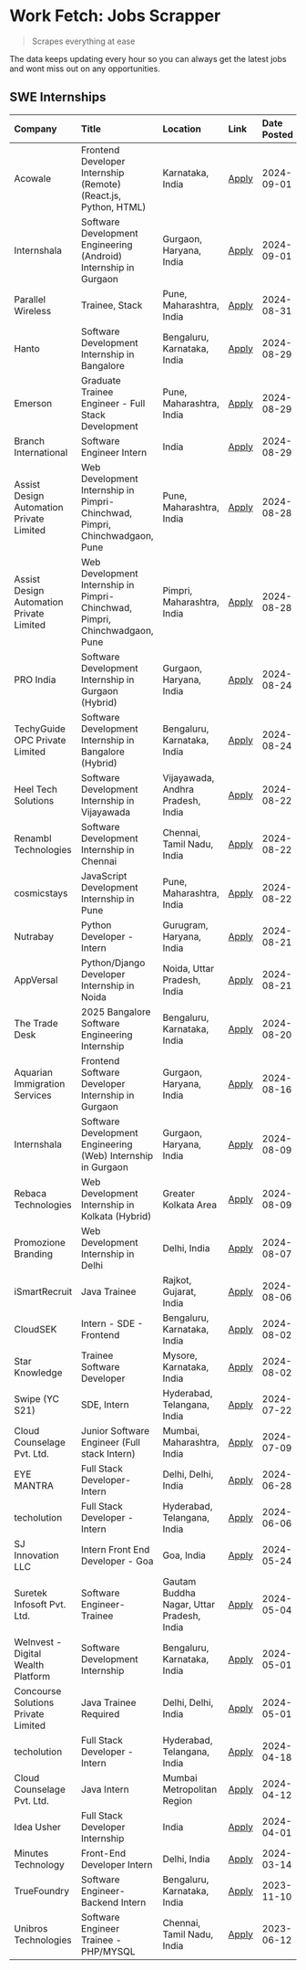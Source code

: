 # Work Fetch: Jobs Scrapper
> Scrapes everything at ease

The data keeps updating every hour so you can always get the latest jobs and wont miss out on any opportunities.

## SWE Internships
<!--START_SECTION:workfetch-->
| Company                                  | Title                                                                       | Location                                  | Link                                                                                                                                                                                                                                                                                                                     | Date Posted   |
|:-----------------------------------------|:----------------------------------------------------------------------------|:------------------------------------------|:-------------------------------------------------------------------------------------------------------------------------------------------------------------------------------------------------------------------------------------------------------------------------------------------------------------------------|:--------------|
| Acowale                                  | Frontend Developer Internship (Remote) (React.js, Python, HTML)             | Karnataka, India                          | [Apply](https://in.linkedin.com/jobs/view/frontend-developer-internship-remote-react-js-python-html-at-acowale-4014663920?position=4&pageNum=0&refId=%2FSicXWQcsTFMUiXf1MZaJQ%3D%3D&trackingId=bT75UMjnKIO%2Fe0DSqh6p%2Bg%3D%3D&trk=public_jobs_jserp-result_search-card)                                                | 2024-09-01    |
| Internshala                              | Software Development Engineering (Android) Internship in Gurgaon            | Gurgaon, Haryana, India                   | [Apply](https://in.linkedin.com/jobs/view/software-development-engineering-android-internship-in-gurgaon-at-internshala-4015471580?position=9&pageNum=0&refId=%2FSicXWQcsTFMUiXf1MZaJQ%3D%3D&trackingId=RZQFtkgYU%2BojG%2FpTvtcO7A%3D%3D&trk=public_jobs_jserp-result_search-card)                                       | 2024-09-01    |
| Parallel Wireless                        | Trainee, Stack                                                              | Pune, Maharashtra, India                  | [Apply](https://in.linkedin.com/jobs/view/trainee-stack-at-parallel-wireless-3905689841?position=49&pageNum=0&refId=%2FSicXWQcsTFMUiXf1MZaJQ%3D%3D&trackingId=j%2F11z8VR7%2BXYb4zmmGAysg%3D%3D&trk=public_jobs_jserp-result_search-card)                                                                                 | 2024-08-31    |
| Hanto                                    | Software Development Internship in Bangalore                                | Bengaluru, Karnataka, India               | [Apply](https://in.linkedin.com/jobs/view/software-development-internship-in-bangalore-at-hanto-4013200427?position=8&pageNum=0&refId=%2FSicXWQcsTFMUiXf1MZaJQ%3D%3D&trackingId=mPPt%2FJLInoEP3NMPgThdhg%3D%3D&trk=public_jobs_jserp-result_search-card)                                                                 | 2024-08-29    |
| Emerson                                  | Graduate Trainee Engineer - Full Stack Development                          | Pune, Maharashtra, India                  | [Apply](https://in.linkedin.com/jobs/view/graduate-trainee-engineer-full-stack-development-at-emerson-4012695874?position=34&pageNum=0&refId=%2FSicXWQcsTFMUiXf1MZaJQ%3D%3D&trackingId=d9J%2FxqLpV56yTNE%2BaYIudA%3D%3D&trk=public_jobs_jserp-result_search-card)                                                        | 2024-08-29    |
| Branch International                     | Software Engineer Intern                                                    | India                                     | [Apply](https://in.linkedin.com/jobs/view/software-engineer-intern-at-branch-international-3360513601?position=43&pageNum=0&refId=%2FSicXWQcsTFMUiXf1MZaJQ%3D%3D&trackingId=VY4DHUOhsiB3VdL2W7Mvzw%3D%3D&trk=public_jobs_jserp-result_search-card)                                                                       | 2024-08-29    |
| Assist Design Automation Private Limited | Web Development Internship in Pimpri-Chinchwad, Pimpri, Chinchwadgaon, Pune | Pune, Maharashtra, India                  | [Apply](https://in.linkedin.com/jobs/view/web-development-internship-in-pimpri-chinchwad-pimpri-chinchwadgaon-pune-at-assist-design-automation-private-limited-4010147193?position=22&pageNum=0&refId=%2FSicXWQcsTFMUiXf1MZaJQ%3D%3D&trackingId=6m4vujYR%2BNkMErH7gcNA4Q%3D%3D&trk=public_jobs_jserp-result_search-card) | 2024-08-28    |
| Assist Design Automation Private Limited | Web Development Internship in Pimpri-Chinchwad, Pimpri, Chinchwadgaon, Pune | Pimpri, Maharashtra, India                | [Apply](https://in.linkedin.com/jobs/view/web-development-internship-in-pimpri-chinchwad-pimpri-chinchwadgaon-pune-at-assist-design-automation-private-limited-4010143533?position=59&pageNum=0&refId=%2FSicXWQcsTFMUiXf1MZaJQ%3D%3D&trackingId=TDUkB6oESD6A18VtjycukA%3D%3D&trk=public_jobs_jserp-result_search-card)   | 2024-08-28    |
| PRO India                                | Software Development Internship in Gurgaon (Hybrid)                         | Gurgaon, Haryana, India                   | [Apply](https://in.linkedin.com/jobs/view/software-development-internship-in-gurgaon-hybrid-at-pro-india-4009587664?position=36&pageNum=0&refId=%2FSicXWQcsTFMUiXf1MZaJQ%3D%3D&trackingId=EiRlnxexYgyd8MNQXJzm0w%3D%3D&trk=public_jobs_jserp-result_search-card)                                                         | 2024-08-24    |
| TechyGuide OPC Private Limited           | Software Development Internship in Bangalore (Hybrid)                       | Bengaluru, Karnataka, India               | [Apply](https://in.linkedin.com/jobs/view/software-development-internship-in-bangalore-hybrid-at-techyguide-opc-private-limited-4009591646?position=41&pageNum=0&refId=%2FSicXWQcsTFMUiXf1MZaJQ%3D%3D&trackingId=OT8EtPKNkNg6tVS1DM3aCQ%3D%3D&trk=public_jobs_jserp-result_search-card)                                  | 2024-08-24    |
| Heel Tech Solutions                      | Software Development Internship in Vijayawada                               | Vijayawada, Andhra Pradesh, India         | [Apply](https://in.linkedin.com/jobs/view/software-development-internship-in-vijayawada-at-heel-tech-solutions-4007906692?position=26&pageNum=0&refId=%2FSicXWQcsTFMUiXf1MZaJQ%3D%3D&trackingId=ZgXtMiDeqgU00XRpaK3HFA%3D%3D&trk=public_jobs_jserp-result_search-card)                                                   | 2024-08-22    |
| Renambl Technologies                     | Software Development Internship in Chennai                                  | Chennai, Tamil Nadu, India                | [Apply](https://in.linkedin.com/jobs/view/software-development-internship-in-chennai-at-renambl-technologies-4007910299?position=31&pageNum=0&refId=%2FSicXWQcsTFMUiXf1MZaJQ%3D%3D&trackingId=ycIEs3zBL6NO7pVk1vW0yw%3D%3D&trk=public_jobs_jserp-result_search-card)                                                     | 2024-08-22    |
| cosmicstays                              | JavaScript Development Internship in Pune                                   | Pune, Maharashtra, India                  | [Apply](https://in.linkedin.com/jobs/view/javascript-development-internship-in-pune-at-cosmicstays-4007904825?position=46&pageNum=0&refId=%2FSicXWQcsTFMUiXf1MZaJQ%3D%3D&trackingId=qTAz3BLnszKLeed5Bx8NSA%3D%3D&trk=public_jobs_jserp-result_search-card)                                                               | 2024-08-22    |
| Nutrabay                                 | Python Developer - Intern                                                   | Gurugram, Haryana, India                  | [Apply](https://in.linkedin.com/jobs/view/python-developer-intern-at-nutrabay-4003909226?position=29&pageNum=0&refId=%2FSicXWQcsTFMUiXf1MZaJQ%3D%3D&trackingId=GPsWWZUdhNtMK2SwOkh48g%3D%3D&trk=public_jobs_jserp-result_search-card)                                                                                    | 2024-08-21    |
| AppVersal                                | Python/Django Developer Internship in Noida                                 | Noida, Uttar Pradesh, India               | [Apply](https://in.linkedin.com/jobs/view/python-django-developer-internship-in-noida-at-appversal-4005107325?position=56&pageNum=0&refId=%2FSicXWQcsTFMUiXf1MZaJQ%3D%3D&trackingId=xMliSmpevMspqFbUjLobrQ%3D%3D&trk=public_jobs_jserp-result_search-card)                                                               | 2024-08-21    |
| The Trade Desk                           | 2025 Bangalore Software Engineering Internship                              | Bengaluru, Karnataka, India               | [Apply](https://in.linkedin.com/jobs/view/2025-bangalore-software-engineering-internship-at-the-trade-desk-3987456531?position=7&pageNum=0&refId=%2FSicXWQcsTFMUiXf1MZaJQ%3D%3D&trackingId=9AGgfSQ%2BBDKx7UBchmGBIg%3D%3D&trk=public_jobs_jserp-result_search-card)                                                      | 2024-08-20    |
| Aquarian Immigration Services            | Frontend Software Developer Internship in Gurgaon                           | Gurgaon, Haryana, India                   | [Apply](https://in.linkedin.com/jobs/view/frontend-software-developer-internship-in-gurgaon-at-aquarian-immigration-services-4003119832?position=58&pageNum=0&refId=%2FSicXWQcsTFMUiXf1MZaJQ%3D%3D&trackingId=vnSnmygRIpW7oIO7V4fD%2Bw%3D%3D&trk=public_jobs_jserp-result_search-card)                                   | 2024-08-16    |
| Internshala                              | Software Development Engineering (Web) Internship in Gurgaon                | Gurgaon, Haryana, India                   | [Apply](https://in.linkedin.com/jobs/view/software-development-engineering-web-internship-in-gurgaon-at-internshala-3997620471?position=3&pageNum=0&refId=%2FSicXWQcsTFMUiXf1MZaJQ%3D%3D&trackingId=pUYMxttPqkOcmZSlUmpuiQ%3D%3D&trk=public_jobs_jserp-result_search-card)                                               | 2024-08-09    |
| Rebaca Technologies                      | Web Development Internship in Kolkata (Hybrid)                              | Greater Kolkata Area                      | [Apply](https://in.linkedin.com/jobs/view/web-development-internship-in-kolkata-hybrid-at-rebaca-technologies-3997621369?position=35&pageNum=0&refId=%2FSicXWQcsTFMUiXf1MZaJQ%3D%3D&trackingId=FjaWkD8VTlwGS07RiO1Ftw%3D%3D&trk=public_jobs_jserp-result_search-card)                                                    | 2024-08-09    |
| Promozione Branding                      | Web Development Internship in Delhi                                         | Delhi, India                              | [Apply](https://in.linkedin.com/jobs/view/web-development-internship-in-delhi-at-promozione-branding-3995559880?position=23&pageNum=0&refId=%2FSicXWQcsTFMUiXf1MZaJQ%3D%3D&trackingId=SW5xvhlvOmqcGOiqyE38MA%3D%3D&trk=public_jobs_jserp-result_search-card)                                                             | 2024-08-07    |
| iSmartRecruit                            | Java Trainee                                                                | Rajkot, Gujarat, India                    | [Apply](https://in.linkedin.com/jobs/view/java-trainee-at-ismartrecruit-3992301825?position=27&pageNum=0&refId=%2FSicXWQcsTFMUiXf1MZaJQ%3D%3D&trackingId=GJAgn2H5jqTMq91UqLMSuA%3D%3D&trk=public_jobs_jserp-result_search-card)                                                                                          | 2024-08-06    |
| CloudSEK                                 | Intern - SDE - Frontend                                                     | Bengaluru, Karnataka, India               | [Apply](https://in.linkedin.com/jobs/view/intern-sde-frontend-at-cloudsek-3991574495?position=19&pageNum=0&refId=%2FSicXWQcsTFMUiXf1MZaJQ%3D%3D&trackingId=Qv8FyLPfCVZ7%2F5eLGb9Oxw%3D%3D&trk=public_jobs_jserp-result_search-card)                                                                                      | 2024-08-02    |
| Star Knowledge                           | Trainee Software Developer                                                  | Mysore, Karnataka, India                  | [Apply](https://in.linkedin.com/jobs/view/trainee-software-developer-at-star-knowledge-3991516161?position=52&pageNum=0&refId=%2FSicXWQcsTFMUiXf1MZaJQ%3D%3D&trackingId=oWEhQbOCGo8yhri9y6ofdw%3D%3D&trk=public_jobs_jserp-result_search-card)                                                                           | 2024-08-02    |
| Swipe (YC S21)                           | SDE, Intern                                                                 | Hyderabad, Telangana, India               | [Apply](https://in.linkedin.com/jobs/view/sde-intern-at-swipe-yc-s21-3980368092?position=54&pageNum=0&refId=%2FSicXWQcsTFMUiXf1MZaJQ%3D%3D&trackingId=3MERFLHDQBHnelsC5TkZhA%3D%3D&trk=public_jobs_jserp-result_search-card)                                                                                             | 2024-07-22    |
| Cloud Counselage Pvt. Ltd.               | Junior Software Engineer (Full stack Intern)                                | Mumbai, Maharashtra, India                | [Apply](https://in.linkedin.com/jobs/view/junior-software-engineer-full-stack-intern-at-cloud-counselage-pvt-ltd-3967725851?position=17&pageNum=0&refId=%2FSicXWQcsTFMUiXf1MZaJQ%3D%3D&trackingId=lOoaycGr9hfAvpFgaB%2BYeQ%3D%3D&trk=public_jobs_jserp-result_search-card)                                               | 2024-07-09    |
| EYE MANTRA                               | Full Stack Developer- Intern                                                | Delhi, Delhi, India                       | [Apply](https://in.linkedin.com/jobs/view/full-stack-developer-intern-at-eye-mantra-3960988037?position=47&pageNum=0&refId=%2FSicXWQcsTFMUiXf1MZaJQ%3D%3D&trackingId=yI8%2Fj%2FqpZ2O0YftR8cq8jg%3D%3D&trk=public_jobs_jserp-result_search-card)                                                                          | 2024-06-28    |
| techolution                              | Full Stack Developer - Intern                                               | Hyderabad, Telangana, India               | [Apply](https://in.linkedin.com/jobs/view/full-stack-developer-intern-at-techolution-3947911862?position=53&pageNum=0&refId=%2FSicXWQcsTFMUiXf1MZaJQ%3D%3D&trackingId=R9nLn38GMIjiK%2FavhhruTA%3D%3D&trk=public_jobs_jserp-result_search-card)                                                                           | 2024-06-06    |
| SJ Innovation LLC                        | Intern Front End Developer - Goa                                            | Goa, India                                | [Apply](https://in.linkedin.com/jobs/view/intern-front-end-developer-goa-at-sj-innovation-llc-3931678611?position=14&pageNum=0&refId=%2FSicXWQcsTFMUiXf1MZaJQ%3D%3D&trackingId=M6BNXmHYlrW6oX6edy7z%2Bg%3D%3D&trk=public_jobs_jserp-result_search-card)                                                                  | 2024-05-24    |
| Suretek Infosoft Pvt. Ltd.               | Software Engineer-Trainee                                                   | Gautam Buddha Nagar, Uttar Pradesh, India | [Apply](https://in.linkedin.com/jobs/view/software-engineer-trainee-at-suretek-infosoft-pvt-ltd-3916999948?position=38&pageNum=0&refId=%2FSicXWQcsTFMUiXf1MZaJQ%3D%3D&trackingId=9%2B6j8n96hFddl99VY%2FW9qA%3D%3D&trk=public_jobs_jserp-result_search-card)                                                              | 2024-05-04    |
| WeInvest - Digital Wealth Platform       | Software Development Internship                                             | Bengaluru, Karnataka, India               | [Apply](https://in.linkedin.com/jobs/view/software-development-internship-at-weinvest-digital-wealth-platform-3912867225?position=2&pageNum=0&refId=%2FSicXWQcsTFMUiXf1MZaJQ%3D%3D&trackingId=q3qrgOGLGzsFq6tAqbOIuA%3D%3D&trk=public_jobs_jserp-result_search-card)                                                     | 2024-05-01    |
| Concourse Solutions Private Limited      | Java Trainee Required                                                       | Delhi, Delhi, India                       | [Apply](https://in.linkedin.com/jobs/view/java-trainee-required-at-concourse-solutions-private-limited-3912869388?position=13&pageNum=0&refId=%2FSicXWQcsTFMUiXf1MZaJQ%3D%3D&trackingId=7DokYpwB26uEfBeYXjdefQ%3D%3D&trk=public_jobs_jserp-result_search-card)                                                           | 2024-05-01    |
| techolution                              | Full Stack Developer - Intern                                               | Hyderabad, Telangana, India               | [Apply](https://in.linkedin.com/jobs/view/full-stack-developer-intern-at-techolution-3904814977?position=60&pageNum=0&refId=%2FSicXWQcsTFMUiXf1MZaJQ%3D%3D&trackingId=VxhuKaNTdTJMVCDpNC53fw%3D%3D&trk=public_jobs_jserp-result_search-card)                                                                             | 2024-04-18    |
| Cloud Counselage Pvt. Ltd.               | Java Intern                                                                 | Mumbai Metropolitan Region                | [Apply](https://in.linkedin.com/jobs/view/java-intern-at-cloud-counselage-pvt-ltd-3896025667?position=40&pageNum=0&refId=%2FSicXWQcsTFMUiXf1MZaJQ%3D%3D&trackingId=jY9OTnpHugUTR0r9cl%2B%2F2w%3D%3D&trk=public_jobs_jserp-result_search-card)                                                                            | 2024-04-12    |
| Idea Usher                               | Full Stack Developer Internship                                             | India                                     | [Apply](https://in.linkedin.com/jobs/view/full-stack-developer-internship-at-idea-usher-3879565540?position=25&pageNum=0&refId=%2FSicXWQcsTFMUiXf1MZaJQ%3D%3D&trackingId=Iwpvbo8APBh15%2BFxRPN83w%3D%3D&trk=public_jobs_jserp-result_search-card)                                                                        | 2024-04-01    |
| Minutes Technology                       | Front-End Developer Intern                                                  | Delhi, India                              | [Apply](https://in.linkedin.com/jobs/view/front-end-developer-intern-at-minutes-technology-3853712549?position=21&pageNum=0&refId=%2FSicXWQcsTFMUiXf1MZaJQ%3D%3D&trackingId=5cdt8QLfSKNRhjDuAWxHQA%3D%3D&trk=public_jobs_jserp-result_search-card)                                                                       | 2024-03-14    |
| TrueFoundry                              | Software Engineer-Backend Intern                                            | Bengaluru, Karnataka, India               | [Apply](https://in.linkedin.com/jobs/view/software-engineer-backend-intern-at-truefoundry-3779508170?position=42&pageNum=0&refId=%2FSicXWQcsTFMUiXf1MZaJQ%3D%3D&trackingId=WuJuNLv%2B%2BCT2qh2ucz9RFg%3D%3D&trk=public_jobs_jserp-result_search-card)                                                                    | 2023-11-10    |
| Unibros Technologies                     | Software Engineer Trainee - PHP/MYSQL                                       | Chennai, Tamil Nadu, India                | [Apply](https://in.linkedin.com/jobs/view/software-engineer-trainee-php-mysql-at-unibros-technologies-3656599241?position=48&pageNum=0&refId=%2FSicXWQcsTFMUiXf1MZaJQ%3D%3D&trackingId=4jN1HYObW7iIZarFtLwt8Q%3D%3D&trk=public_jobs_jserp-result_search-card)                                                            | 2023-06-12    |
<!--END_SECTION:workfetch-->

